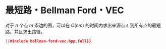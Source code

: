# 最短路・Bellman Ford・VEC

对于 $n$ 个点 $m$ 条边的图，可以在 $O(nm)$ 的时间内求出来源点 $s$ 到所有点的最短路，并且求出路径。

```cpp
{{#include bellman-ford-vec.hpp.full}}
```
